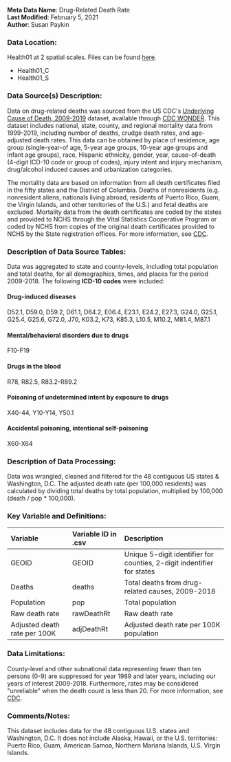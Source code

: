 **Meta Data Name**: Drug-Related Death Rate  
**Last Modified**: February 5, 2021  
**Author**: Susan Paykin  

### Data Location: 
Health01 at 2 spatial scales. Files can be found [here](/data_final).
* Health01_C
* Health01_S

### Data Source(s) Description:  

Data on drug-related deaths was sourced from the US CDC's [Underlying Cause of Death, 2009-2019](https://wonder.cdc.gov/ucd-icd10.html) dataset, available through [CDC WONDER](https://wonder.cdc.gov/). This dataset includes national, state, county, and regional mortality data from 1999-2019, including number of deaths, crudge death rates, and age-adjusted death rates. This data can be obtained by place of residence, age group (single-year-of age, 5-year age groups, 10-year age groups and infant age groups), race, Hispanic ethnicity, gender, year, cause-of-death (4-digit ICD-10 code or group of codes), injury intent and injury mechanism, drug/alcohol induced causes and urbanization categories. 

The mortality data are based on information from all death certificates filed in the fifty states and the District of Columbia. Deaths of nonresidents (e.g. nonresident aliens, nationals living abroad, residents of Puerto Rico, Guam, the Virgin Islands, and other territories of the U.S.) and fetal deaths are excluded. Mortality data from the death certificates are coded by the states and provided to NCHS through the Vital Statistics Cooperative Program or coded by NCHS from copies of the original death certificates provided to NCHS by the State registration offices. For more information, see [CDC](https://wonder.cdc.gov/wonder/help/ucd.html#).

### Description of Data Source Tables: 

Data was aggregated to state and county-levels, including total population and total deaths, for all demographics, times, and places for the period 2009-2018. The following **ICD-10 codes** were included:  

#### Drug-induced diseases
D52.1, D59.0, D59.2, D61.1, D64.2, E06.4, E23.1, E24.2, E27.3, G24.0, G25.1, G25.4, G25.6, G72.0, J70, K03.2, K73, K85.3, L10.5, M10.2, M81.4, M87.1

#### Mental/behavioral disorders due to drugs
F10-F19 

#### Drugs in the blood
R78, R82.5, R83.2-R89.2 

#### Poisoning of undetermined intent by exposure to drugs
X40-44, Y10-Y14, Y50.1 

#### Accidental poisoning, intentional self-poisoning
X60-X64 

### Description of Data Processing: 

Data was wrangled, cleaned and filtered for the 48 contiguous US states & Washington, D.C. The adjusted death rate (per 100,000 residents) was calculated by dividing total deaths by total population, multiplied by 100,000 (death / pop * 100,000). 

### Key Variable and Definitions:

| Variable | Variable ID in .csv | Description |
|:---------|:--------------------|:------------|
| GEOID | GEOID | Unique 5-digit identifier for counties, 2-digit indentifier for states |
| Deaths | deaths | Total deaths from drug-related causes, 2009-2018 |
| Population | pop | Total population |
| Raw death rate | rawDeathRt | Raw death rate |
| Adjusted death rate per 100K | adjDeathRt | Adjusted death rate per 100K population |

### Data Limitations: 

County-level and other subnational data representing fewer than ten persons (0-9) are suppressed for year 1989 and later years, including our years of interest 2009-2018. Furthermore, rates may be considered "unreliable" when the death count is less than 20. For more information, see [CDC](https://wonder.cdc.gov/wonder/help/ucd.html#). 

### Comments/Notes:

This dataset includes data for the 48 contiguous U.S. states and Washington, D.C. It does not include Alaska, Hawaii, or the U.S. territories: Puerto Rico, Guam, American Samoa, Northern Mariana Islands, U.S. Virgin Islands.
